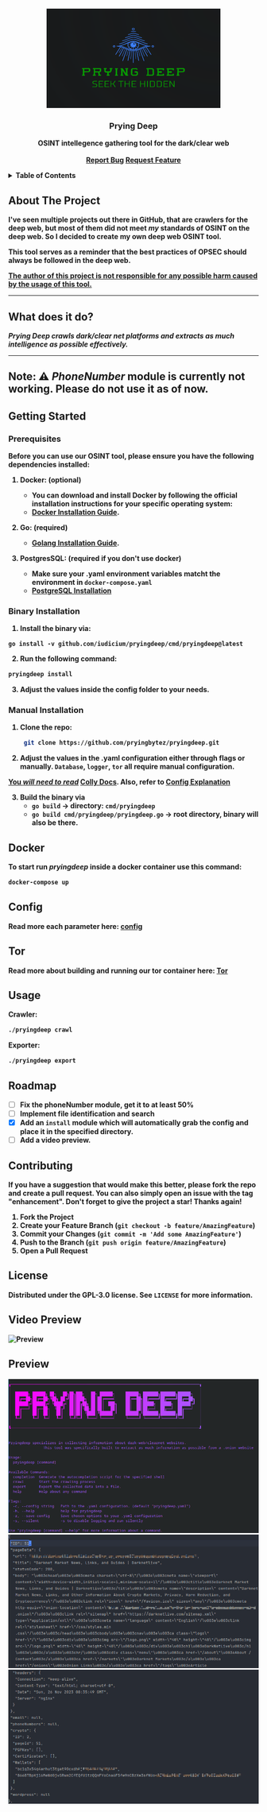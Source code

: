 
<!-- PROJECT LOGO -->
<br />
<div align="center">
  <a href="https://github.com/pryingbytez/pryingdeep/web/static/logo.png">
    <img src="web/static/logo.png" alt="Logo" width="350" height="200">
  </a>

  <h3 align="center">Prying Deep</h3>

  <p align="center">
    <b>OSINT intellegence gathering tool for the dark/clear web
    <br />
    <br />
    <a href="https://github.com/pryingbytez/pryingdeep/issues">Report Bug</a>
    <a href="https://github.com/pryingbytez/pryingdeep/issues">Request Feature</a>
  </p>
</div>



<!-- TABLE OF CONTENTS -->
<details>
  <summary>Table of Contents</summary>
  <ol>
    <li>
      <a href="#about-the-project">About The Project</a>
    </li>
    <li>
      <a href="#getting-started">Getting Started</a>
      <ul>
        <li><a href="#prerequisites">Prerequisites</a></li>
        <li><a href="#manual-installation">Manual Installation</a></li>
        <li><a href="#binary-installation">Binary Installation</a></li>
      </ul>
    </li>
    <li>
      <a href="#docker">Docker</a>
      <ul>
        <li><a href="#tor">Tor</a></li>
      </ul>
    </li>
    <li><a href="#usage">Usage</a></li>
    <li><a href="#roadmap">Roadmap</a></li>
    <li><a href="#contributing">Contributing</a></li>
    <li><a href="#license">License</a></li>
  </ol>
</details>



<!-- ABOUT THE PROJECT -->
## About The Project

I've seen multiple projects out there in GitHub, that are crawlers for the deep web,
but most of them did not meet *my* standards of OSINT on the deep web.
So I decided to create my own deep web OSINT tool.


This tool serves as a reminder that the best practices of OPSEC should always be followed in the deep web.

<u>The author of this project is not responsible for any possible harm caused by the usage of this tool.</u>



---
## What does it do?

*Prying Deep crawls dark/clear net platforms and extracts as much intelligence as possible effectively.*


---

Note:
 ⚠️ *PhoneNumber* module is currently not working.
Please do not use it as of now.
---


<!-- GETTING STARTED -->
## Getting Started


### Prerequisites

Before you can use our OSINT tool, please ensure you have the following dependencies installed:

1. **Docker: (optional)**
    - You can download and install Docker by following the official installation instructions for your specific operating system:
    - [Docker Installation Guide](https://docs.docker.com/get-docker/).

2. **Go: (required)**
    - [Golang Installation Guide](https://go.dev/doc/install).

3. **PostgresSQL: (required if you don't use docker)**
    - Make sure your .yaml environment variables matcht the environment in `docker-compose.yaml`
    - [PostgreSQL Installation](https://www.postgresql.org/download/)


### Binary Installation

1. Install the binary via:

```Sh
go install -v github.com/iudicium/pryingdeep/cmd/pryingdeep@latest
```

2. Run the following command:
```sh
pryingdeep install
```
3. Adjust the values inside the config folder to your needs.

### Manual Installation

1. Clone the repo: 
   ```sh
    git clone https://github.com/pryingbytez/pryingdeep.git     
   ```

2. Adjust the values in the .yaml configuration either through flags or manually.
   `Database`, `logger`, `tor` all require manual configuration. <br>

<u>You *will need to read*</u> [Colly Docs](https://github.com/gocolly/colly/blob/v1.2.0/colly.go). Also, refer to [Config Explanation](./docs/CONFIG.MD#table-of-contents)


3. Build the binary via
   - `go build` -> directory: `cmd/pryingdeep`
   - `go build cmd/pryingdeep/pryingdeep.go` -> root directory, binary will also be there. 

## Docker

To start run *pryingdeep* inside a docker container use this command:
```sh
docker-compose up
```


## Config
Read more each parameter here:
[config](./docs/CONFIG.MD#table-of-contents)


## Tor
Read more about building and running our tor container here:
[Tor](./build/package/tor/README.MD#build)


<!-- USAGE EXAMPLES -->
## Usage

Crawler:
   ```sh
   ./pryingdeep crawl
   ```

Exporter:
 ```sh
 ./pryingdeep export
  ```

<!-- ROADMAP -->
## Roadmap

- [ ] Fix the phoneNumber module, get it to at least 50%
- [ ] Implement file identification and search
- [x] Add an `install` module which will automatically grab the config and place it in the specified directory.
- [ ] Add a video preview.
<!-- CONTRIBUTING -->
## Contributing


If you have a suggestion that would make this better, please fork the repo and create a pull request. You can also simply open an issue with the tag "enhancement".
Don't forget to give the project a star! Thanks again!

1. Fork the Project
2. Create your Feature Branch (`git checkout -b feature/AmazingFeature`)
3. Commit your Changes (`git commit -m 'Add some AmazingFeature'`)
4. Push to the Branch (`git push origin feature/AmazingFeature`)
5. Open a Pull Request




<!-- LICENSE -->
## License

Distributed under the GPL-3.0 license. See `LICENSE` for more information.

## Video Preview

![Preview](https://vimeo.com/889927706)


## Preview

![Preview](./web/static/preview.png)
![Data Preview](./web/static/data_preview.png)
![Data Preview 2](./web/static/data_preview2.png)

